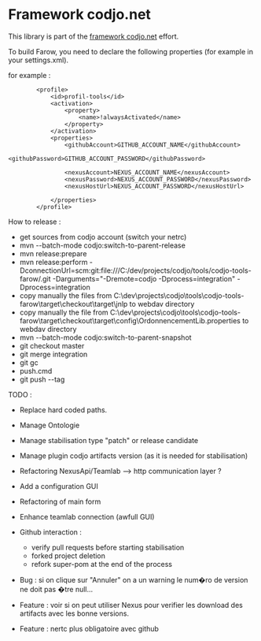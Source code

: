 Framework codjo.net
===================

This library is part of the [framework codjo.net](http://codjo.net) effort.


To build Farow, you need to declare the following properties (for example in your settings.xml).

for example :
```
        <profile>
            <id>profil-tools</id>
            <activation>
                <property>
                    <name>!alwaysActivated</name>
                </property>
            </activation>
            <properties>
                <githubAccount>GITHUB_ACCOUNT_NAME</githubAccount>
                <githubPassword>GITHUB_ACCOUNT_PASSWORD</githubPassword>

                <nexusAccount>NEXUS_ACCOUNT_NAME</nexusAccount>
                <nexusPassword>NEXUS_ACCOUNT_PASSWORD</nexusPassword>
                <nexusHostUrl>NEXUS_ACCOUNT_PASSWORD</nexusHostUrl>

            </properties>
        </profile>
```

How to release :
* get sources from codjo account (switch your netrc)
* mvn --batch-mode codjo:switch-to-parent-release
* mvn release:prepare
* mvn release:perform -DconnectionUrl=scm:git:file:///C:/dev/projects/codjo/tools/codjo-tools-farow/.git -Darguments="-Dremote=codjo -Dprocess=integration" -Dprocess=integration
* copy manually the files from C:\dev\projects\codjo\tools\codjo-tools-farow\target\checkout\target\jnlp to webdav directory
* copy manually the file from C:\dev\projects\codjo\tools\codjo-tools-farow\target\checkout\target\config\OrdonnencementLib.properties to webdav directory
* mvn --batch-mode codjo:switch-to-parent-snapshot
* git checkout master
* git merge integration
* git gc
* push.cmd
* git push --tag


TODO :
* Replace hard coded paths.
* Manage Ontologie

* Manage stabilisation type "patch" or release candidate
* Manage plugin codjo artifacts version (as it is needed for stabilisation)
* Refactoring NexusApi/Teamlab --> http communication layer ?
* Add a configuration GUI
* Refactoring of main form
* Enhance teamlab connection (awfull GUI)
* Github interaction :
   - verify pull requests before starting stabilisation
   - forked project deletion
   - refork super-pom at the end of the process
* Bug : si on clique sur "Annuler" on a un warning le num�ro de version ne doit pas �tre null...
* Feature : voir si on peut utiliser Nexus pour verifier les download des artifacts avec les bonne versions.
* Feature : nertc plus obligatoire avec github
